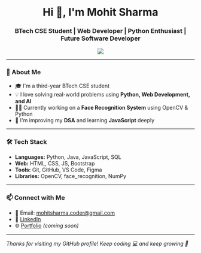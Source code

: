 <h1 align="center">Hi 👋, I'm Mohit Sharma</h1>
<h3 align="center">BTech CSE Student | Web Developer | Python Enthusiast | Future Software Developer</h3>

<p align="center">
  <img src="https://readme-typing-svg.herokuapp.com?font=Fira+Code&size=22&pause=1000&color=0AFFC4&center=true&vCenter=true&width=435&lines=Welcome+to+my+GitHub!;I+love+coding+%26+building+projects!" />
</p>

---

### 🚀 About Me

- 🎓 I'm a third-year BTech CSE student   
- 💡 I love solving real-world problems using **Python, Web Development, and AI**
- 👨‍💻 Currently working on a **Face Recognition System** using OpenCV & Python   
- 🧠 I'm improving my **DSA** and learning **JavaScript** deeply

---

### 🛠️ Tech Stack

- **Languages:** Python, Java, JavaScript, SQL  
- **Web:** HTML, CSS, JS, Bootstrap  
- **Tools:** Git, GitHub, VS Code, Figma  
- **Libraries:** OpenCV, face_recognition, NumPy

---


### 📫 Connect with Me

- 📧 Email: mohitsharma.coder@gmail.com  
- 💼 [LinkedIn](www.linkedin.com/in/mohit-sharma-628a0b257)  
- 🌐 [Portfolio](https://MohiTSh4rmA.github.io) *(coming soon)*

---

*Thanks for visiting my GitHub profile! Keep coding 💻 and keep growing 🚀*



